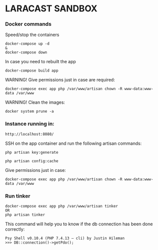 # LARACAST SANDBOX


### Docker commands

Speed/stop the containers
```
docker-compose up -d
&
docker-compose down
```

In case you need to rebuilt the app 
```
docker-compose build app
```

WARNING! Give permissions just in case are required: 
```
docker-compose exec app php /var/www/artisan chown -R www-data:www-data /var/www
```

WARNING! Clean the images: 
```
docker system prune -a
```


### Instance running in: 

```
http://localhost:8080/
```

SSH on the app container and run the following artisan commands: 
```
php artisan key:generate

php artisan config:cache
```

Give permissions just in case: 
```
docker-compose exec app php /var/www/artisan chown -R www-data:www-data /var/www
```


### Run tinker

```
docker-compose exec app php /var/www/artisan tinker
OR
php artisan tinker
```

This command will help you to know if the db connection has been done correctly:
```
Psy Shell v0.10.4 (PHP 7.4.13 — cli) by Justin Hileman
>>> DB::connection()->getPdo();
```
